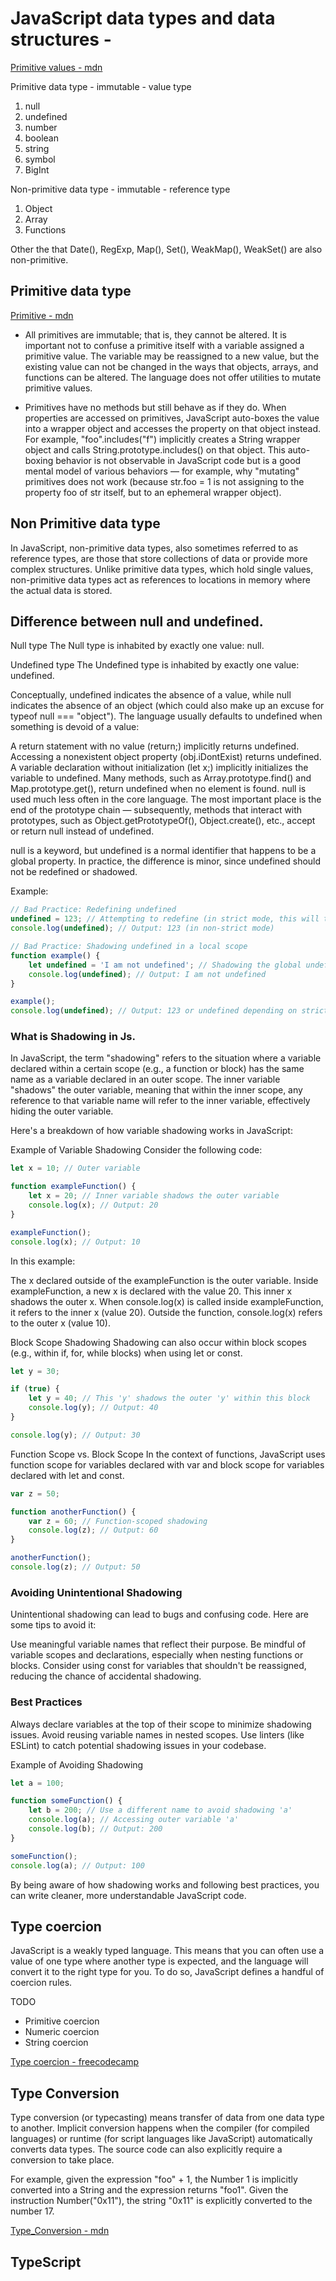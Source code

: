 # JavaScript data types and data structures - 
[Primitive values - mdn](https://developer.mozilla.org/en-US/docs/Web/JavaScript/Data_structures#primitive_values)

Primitive data type - immutable - value type
1. null
2. undefined
3. number
4. boolean
5. string
6. symbol
7. BigInt

Non-primitive data type - immutable - reference type
1. Object
2. Array
3. Functions

Other the that Date(), RegExp, Map(), Set(), WeakMap(), WeakSet() are also non-primitive.

## Primitive data type
[Primitive - mdn](https://developer.mozilla.org/en-US/docs/Glossary/Primitive)
- All primitives are immutable; that is, they cannot be altered. It is important not to confuse a primitive itself with a variable assigned a primitive value. The variable may be reassigned to a new value, but the existing value can not be changed in the ways that objects, arrays, and functions can be altered. The language does not offer utilities to mutate primitive values.

- Primitives have no methods but still behave as if they do. When properties are accessed on primitives, JavaScript auto-boxes the value into a wrapper object and accesses the property on that object instead. For example, "foo".includes("f") implicitly creates a String wrapper object and calls String.prototype.includes() on that object. This auto-boxing behavior is not observable in JavaScript code but is a good mental model of various behaviors — for example, why "mutating" primitives does not work (because str.foo = 1 is not assigning to the property foo of str itself, but to an ephemeral wrapper object).

<!-- https://developer.mozilla.org/en-US/docs/Web/JavaScript/Data_structures -->

## Non Primitive data type
In JavaScript, non-primitive data types, also sometimes referred to as reference types, are those that store collections of data or provide more complex structures. Unlike primitive data types, which hold single values, non-primitive data types act as references to locations in memory where the actual data is stored.

## Difference between null and undefined.

Null type
The Null type is inhabited by exactly one value: null.

Undefined type
The Undefined type is inhabited by exactly one value: undefined.

Conceptually, undefined indicates the absence of a value, while null indicates the absence of an object (which could also make up an excuse for typeof null === "object"). The language usually defaults to undefined when something is devoid of a value:

A return statement with no value (return;) implicitly returns undefined.
Accessing a nonexistent object property (obj.iDontExist) returns undefined.
A variable declaration without initialization (let x;) implicitly initializes the variable to undefined.
Many methods, such as Array.prototype.find() and Map.prototype.get(), return undefined when no element is found.
null is used much less often in the core language. The most important place is the end of the prototype chain — subsequently, methods that interact with prototypes, such as Object.getPrototypeOf(), Object.create(), etc., accept or return null instead of undefined.

null is a keyword, but undefined is a normal identifier that happens to be a global property. In practice, the difference is minor, since undefined should not be redefined or shadowed.

Example:
```js
// Bad Practice: Redefining undefined
undefined = 123; // Attempting to redefine (in strict mode, this will throw an error)
console.log(undefined); // Output: 123 (in non-strict mode)

// Bad Practice: Shadowing undefined in a local scope
function example() {
    let undefined = 'I am not undefined'; // Shadowing the global undefined
    console.log(undefined); // Output: I am not undefined
}

example();
console.log(undefined); // Output: 123 or undefined depending on strict mode

```


### What is Shadowing in Js.
In JavaScript, the term "shadowing" refers to the situation where a variable declared within a certain scope (e.g., a function or block) has the same name as a variable declared in an outer scope. The inner variable "shadows" the outer variable, meaning that within the inner scope, any reference to that variable name will refer to the inner variable, effectively hiding the outer variable.

Here's a breakdown of how variable shadowing works in JavaScript:

Example of Variable Shadowing
Consider the following code:

```js
let x = 10; // Outer variable

function exampleFunction() {
    let x = 20; // Inner variable shadows the outer variable
    console.log(x); // Output: 20
}

exampleFunction();
console.log(x); // Output: 10

```
In this example:

The x declared outside of the exampleFunction is the outer variable.
Inside exampleFunction, a new x is declared with the value 20. This inner x shadows the outer x.
When console.log(x) is called inside exampleFunction, it refers to the inner x (value 20).
Outside the function, console.log(x) refers to the outer x (value 10).


Block Scope Shadowing
Shadowing can also occur within block scopes (e.g., within if, for, while blocks) when using let or const.

```js
let y = 30;

if (true) {
    let y = 40; // This 'y' shadows the outer 'y' within this block
    console.log(y); // Output: 40
}

console.log(y); // Output: 30

```
Function Scope vs. Block Scope
In the context of functions, JavaScript uses function scope for variables declared with var and block scope for variables declared with let and const.
```js
var z = 50;

function anotherFunction() {
    var z = 60; // Function-scoped shadowing
    console.log(z); // Output: 60
}

anotherFunction();
console.log(z); // Output: 50

```
### Avoiding Unintentional Shadowing
Unintentional shadowing can lead to bugs and confusing code. Here are some tips to avoid it:

Use meaningful variable names that reflect their purpose.
Be mindful of variable scopes and declarations, especially when nesting functions or blocks.
Consider using const for variables that shouldn't be reassigned, reducing the chance of accidental shadowing.
### Best Practices
Always declare variables at the top of their scope to minimize shadowing issues.
Avoid reusing variable names in nested scopes.
Use linters (like ESLint) to catch potential shadowing issues in your codebase.

Example of Avoiding Shadowing

```js
let a = 100;

function someFunction() {
    let b = 200; // Use a different name to avoid shadowing 'a'
    console.log(a); // Accessing outer variable 'a'
    console.log(b); // Output: 200
}

someFunction();
console.log(a); // Output: 100

```
By being aware of how shadowing works and following best practices, you can write cleaner, more understandable JavaScript code.


## Type coercion
JavaScript is a weakly typed language. This means that you can often use a value of one type where another type is expected, and the language will convert it to the right type for you. To do so, JavaScript defines a handful of coercion rules.

 TODO
- Primitive coercion
- Numeric coercion
- String coercion

[Type coercion - freecodecamp](https://www.freecodecamp.org/news/js-type-coercion-explained-27ba3d9a2839/)

## Type Conversion

Type conversion (or typecasting) means transfer of data from one data type to another. Implicit conversion happens when the compiler (for compiled languages) or runtime (for script languages like JavaScript) automatically converts data types. The source code can also explicitly require a conversion to take place.

For example, given the expression "foo" + 1, the Number 1 is implicitly converted into a String and the expression returns "foo1". Given the instruction Number("0x11"), the string "0x11" is explicitly converted to the number 17.

[Type_Conversion - mdn](https://developer.mozilla.org/en-US/docs/Glossary/Type_Conversion)


## TypeScript